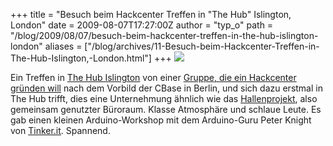 +++
title = "Besuch beim Hackcenter Treffen in \"The Hub\" Islington, London"
date = 2009-08-07T17:27:00Z
author = "typ_o"
path = "/blog/2009/08/07/besuch-beim-hackcenter-treffen-in-the-hub-islington-london"
aliases = ["/blog/archives/11-Besuch-beim-Hackcenter-Treffen-in-The-Hub-Islington,-London.html"]
+++
![](/media/thehub.jpg)

Ein Treffen in [The Hub Islington](https://the-hub.net/) von einer
[Gruppe, die ein Hackcenter gründen
will](https://london.hackspace.org.uk) nach dem Vorbild der CBase in
Berlin, und sich dazu erstmal in The Hub trifft, dies eine Unternehmung
ähnlich wie das [Hallenprojekt](https://blog.hallenprojekt.de/), also
gemeinsam genutzter Büroraum. Klasse Atmosphäre und schlaue Leute. Es
gab einen kleinen Arduino-Workshop mit dem Arduino-Guru Peter Knight von
[Tinker.it](https://tinker.it/). Spannend.
